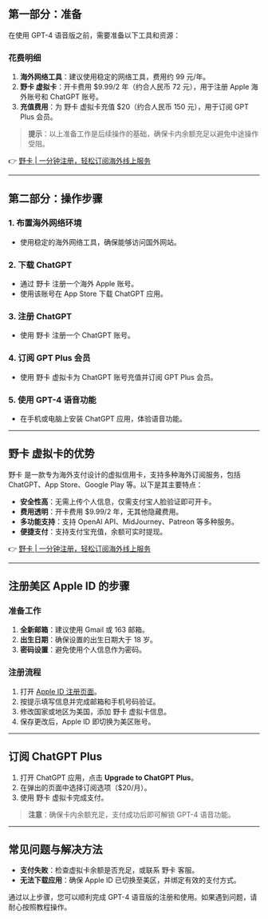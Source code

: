 ## 第一部分：准备

在使用 GPT-4 语音版之前，需要准备以下工具和资源：

### 花费明细
1. **海外网络工具**：建议使用稳定的网络工具，费用约 99 元/年。
2. **野卡 虚拟卡**：开卡费用 $9.99/2 年（约合人民币 72 元），用于注册 Apple 海外账号和 ChatGPT 账号。
3. **充值费用**：为 野卡 虚拟卡充值 $20（约合人民币 150 元），用于订阅 GPT Plus 会员。

> **提示**：以上准备工作是后续操作的基础，确保卡内余额充足以避免中途操作受阻。

👉 [野卡 | 一分钟注册，轻松订阅海外线上服务](https://bit.ly/bewildcard)

---

## 第二部分：操作步骤

### 1. 布置海外网络环境
- 使用稳定的海外网络工具，确保能够访问国外网站。

### 2. 下载 ChatGPT
- 通过 野卡 注册一个海外 Apple 账号。
- 使用该账号在 App Store 下载 ChatGPT 应用。

### 3. 注册 ChatGPT
- 使用 野卡 注册一个 ChatGPT 账号。

### 4. 订阅 GPT Plus 会员
- 使用 野卡 虚拟卡为 ChatGPT 账号充值并订阅 GPT Plus 会员。

### 5. 使用 GPT-4 语音功能
- 在手机或电脑上安装 ChatGPT 应用，体验语音功能。

---

## 野卡 虚拟卡的优势

野卡 是一款专为海外支付设计的虚拟信用卡，支持多种海外订阅服务，包括 ChatGPT、App Store、Google Play 等。以下是其主要特点：

- **安全性高**：无需上传个人信息，仅需支付宝人脸验证即可开卡。
- **费用透明**：开卡费用 $9.99/2 年，无其他隐藏费用。
- **多功能支持**：支持 OpenAI API、MidJourney、Patreon 等多种服务。
- **便捷支付**：支持支付宝充值，余额可实时提现。

👉 [野卡 | 一分钟注册，轻松订阅海外线上服务](https://bit.ly/bewildcard)

---

## 注册美区 Apple ID 的步骤

### 准备工作
1. **全新邮箱**：建议使用 Gmail 或 163 邮箱。
2. **出生日期**：确保设置的出生日期大于 18 岁。
3. **密码设置**：避免使用个人信息作为密码。

### 注册流程
1. 打开 [Apple ID 注册页面](https://appleid.apple.com/account)。
2. 按提示填写信息并完成邮箱和手机号码验证。
3. 修改国家或地区为美国，添加 野卡 虚拟卡信息。
4. 保存更改后，Apple ID 即切换为美区账号。

---

## 订阅 ChatGPT Plus

1. 打开 ChatGPT 应用，点击 **Upgrade to ChatGPT Plus**。
2. 在弹出的页面中选择订阅选项（$20/月）。
3. 使用 野卡 虚拟卡完成支付。

> **注意**：确保卡内余额充足，支付成功后即可解锁 GPT-4 语音功能。

---

## 常见问题与解决方法

- **支付失败**：检查虚拟卡余额是否充足，或联系 野卡 客服。
- **无法下载应用**：确保 Apple ID 已切换至美区，并绑定有效的支付方式。

通过以上步骤，您可以顺利完成 GPT-4 语音版的注册和使用。如果遇到问题，请耐心按照教程操作。